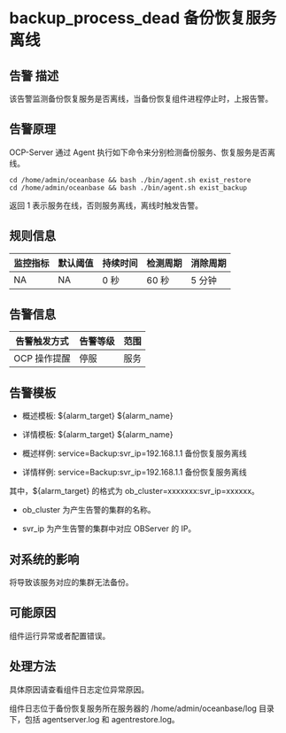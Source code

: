 backup_process_dead 备份恢复服务离线 
=================================================



**告警** **描述** 
----------------------------------

该告警监测备份恢复服务是否离线，当备份恢复组件进程停止时，上报告警。

告警原理 
-------------------------

OCP-Server 通过 Agent 执行如下命令来分别检测备份服务、恢复服务是否离线。

```unknow
cd /home/admin/oceanbase && bash ./bin/agent.sh exist_restore
cd /home/admin/oceanbase && bash ./bin/agent.sh exist_backup
```


返回 1 表示服务在线，否则服务离线，离线时触发告警。

**规则信息** 
-----------------------------



| 监控指标 | 默认阈值 | 持续时间 | 检测周期 | 消除周期 |
|------|------|------|------|------|
| NA   | NA   | 0 秒  | 60 秒 | 5 分钟 |



**告警信息** 
-----------------------------



|  告警触发方式  | 告警等级 | 范围 |
|----------|------|----|
| OCP 操作提醒 | 停服   | 服务 |



**告警模板** 
-----------------------------

* 概述模板: \${alarm_target} ${alarm_name}

  

* 详情模板: \${alarm_target} ${alarm_name}

  

* 概述样例: service=Backup:svr_ip=192.168.1.1 备份恢复服务离线

  

* 详情样例: service=Backup:svr_ip=192.168.1.1 备份恢复服务离线

  




其中，${alarm_target} 的格式为 ob_cluster=xxxxxxx:svr_ip=xxxxxx。

* ob_cluster 为产生告警的集群的名称。

  

* svr_ip 为产生告警的集群中对应 OBServer 的 IP。

  




**对系统的影响** 
-------------------------------

将导致该服务对应的集群无法备份。

**可能原因** 
-----------------------------

组件运行异常或者配置错误。

处理方法 
-------------------------

具体原因请查看组件日志定位异常原因。

组件日志位于备份恢复服务所在服务器的 /home/admin/oceanbase/log 目录下，包括 agentserver.log 和 agentrestore.log。
